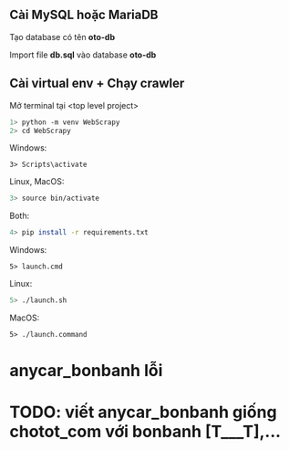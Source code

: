 ## Cài MySQL hoặc MariaDB

Tạo database có tên **oto-db**

Import file **db.sql** vào database **oto-db**

## Cài virtual env  + Chạy crawler

Mở terminal tại \<top level project>

```bash
1> python -m venv WebScrapy
2> cd WebScrapy
```

Windows:

```batch
3> Scripts\activate
```

Linux, MacOS:

```bash
3> source bin/activate
```

Both:

```bash
4> pip install -r requirements.txt
```

Windows:

```batch
5> launch.cmd
```

Linux:

```bash
5> ./launch.sh
```

MacOS:

```shell
5> ./launch.command
```

# anycar_bonbanh lỗi

# TODO: viết anycar_bonbanh giống chotot_com với bonbanh [T___T],...
